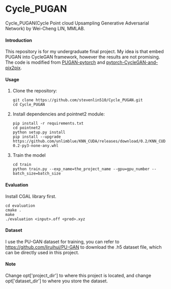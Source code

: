 # Cycle_PUGAN
Cycle_PUGAN(Cycle Point cloud Upsampling Generative Adversarial Network) by Wei-Cheng LIN, MMLAB.

#### Introduction 
This repository is for my undergraduate final project. My idea is that embed PUGAN into CycleGAN framework, however the results are not promising. The code is modified from [PUGAN-pytorch](https://github.com/UncleMEDM/PUGAN-pytorch) and [pytorch-CycleGAN-and-pix2pix](https://github.com/junyanz/pytorch-CycleGAN-and-pix2pix). 
#### Usage
1. Clone the repository:
    ```shell
    git clone https://github.com/stevenlin510/Cycle_PUGAN.git
    cd Cycle_PUGAN
    ```
2. Install dependencies and pointnet2 module:
    ```shell
    pip install -r requirements.txt
    cd pointnet2
    python setup.py install
    pip install --upgrade https://github.com/unlimblue/KNN_CUDA/releases/download/0.2/KNN_CUDA-0.2-py3-none-any.whl
    ```
3. Train the model 
    ```shell
    cd train
    python train.py --exp_name=the_project_name --gpu=gpu_number --batch_size=batch_size
    ```

#### Evaluation
Install CGAL library first.
```shell
cd evaluation
cmake .
make
./evaluation <input>.off <pred>.xyz

```

#### Dataset
I use the PU-GAN dataset for training, you can refer to https://github.com/liruihui/PU-GAN to download the .h5 dataset file, which can be directly used in this project.
#### Note
Change opt['project_dir'] to where this project is located, and change opt['dataset_dir'] to where you store the dataset.




